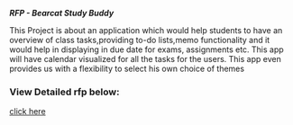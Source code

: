 ***RFP - Bearcat Study Buddy***

This Project is about an application which would help students to have an overview of class tasks,providing to-do lists,memo functionality and it would help in displaying in due date for exams, assignments etc. This app will have calendar visualized for all the tasks for the users. This app even provides us with a flexibility to select his own choice of themes
                       
### View Detailed rfp below:
[click here](https://github.com/Maruthi158/691-01-F21-RFP-Group2/blob/main/rfp-study.md)


